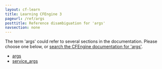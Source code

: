 ```yaml
---
layout: cf-learn
title: Learning CFEngine 3
pageurl: /ref/args
posttitle: Reference disambiguation for 'args'
navsection: none
---
```


The term 'args' could refer to several sections in the documentation. Please choose one below, or
[search the CFEngine documentation for 'args'](http://cfengine.com/docs/3.5/search.html?q=args).

- [args](http://cfengine.com/docs/3.5/reference-promise-types-commands.html#args)
- [service_args](http://cfengine.com/docs/3.5/reference-promise-types-services.html#service_args)
